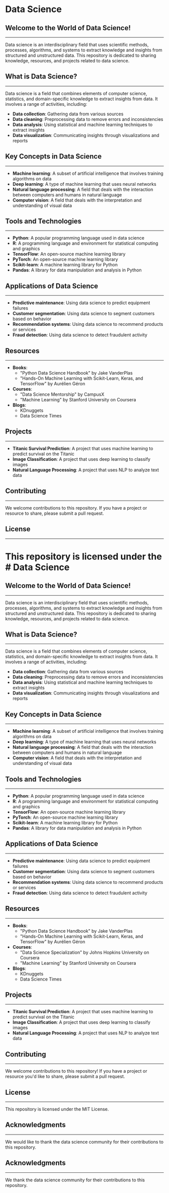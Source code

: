 # Data Science

## Welcome to the World of Data Science!
-----------------------------------------

Data science is an interdisciplinary field that uses scientific methods, processes, algorithms, and systems to extract knowledge and insights from structured and unstructured data. This repository is dedicated to sharing knowledge, resources, and projects related to data science.

## What is Data Science?
------------------------

Data science is a field that combines elements of computer science, statistics, and domain-specific knowledge to extract insights from data. It involves a range of activities, including:

* **Data collection**: Gathering data from various sources
* **Data cleaning**: Preprocessing data to remove errors and inconsistencies
* **Data analysis**: Using statistical and machine learning techniques to extract insights
* **Data visualization**: Communicating insights through visualizations and reports

## Key Concepts in Data Science
------------------------------

* **Machine learning**: A subset of artificial intelligence that involves training algorithms on data
* **Deep learning**: A type of machine learning that uses neural networks
* **Natural language processing**: A field that deals with the interaction between computers and humans in natural language
* **Computer vision**: A field that deals with the interpretation and understanding of visual data

## Tools and Technologies
-------------------------

* **Python**: A popular programming language used in data science
* **R**: A programming language and environment for statistical computing and graphics
* **TensorFlow**: An open-source machine learning library
* **PyTorch**: An open-source machine learning library
* **Scikit-learn**: A machine learning library for Python
* **Pandas**: A library for data manipulation and analysis in Python

## Applications of Data Science
------------------------------

* **Predictive maintenance**: Using data science to predict equipment failures
* **Customer segmentation**: Using data science to segment customers based on behavior
* **Recommendation systems**: Using data science to recommend products or services
* **Fraud detection**: Using data science to detect fraudulent activity

## Resources
------------

* **Books**:
	+ "Python Data Science Handbook" by Jake VanderPlas
	+ "Hands-On Machine Learning with Scikit-Learn, Keras, and TensorFlow" by Aurélien Géron
* **Courses**:
	+ "Data Science Mentorship" by CampusX
	+ "Machine Learning" by Stanford University on Coursera
* **Blogs**:
	+ KDnuggets
	+ Data Science Times

## Projects
------------

* **Titanic Survival Prediction**: A project that uses machine learning to predict survival on the Titanic
* **Image Classification**: A project that uses deep learning to classify images
* **Natural Language Processing**: A project that uses NLP to analyze text data

## Contributing
------------

We welcome contributions to this repository. If you have a project or resource to share, please submit a pull request.

## License
-------

This repository is licensed under the # Data Science
================

## Welcome to the World of Data Science!
-----------------------------------------

Data science is an interdisciplinary field that uses scientific methods, processes, algorithms, and systems to extract knowledge and insights from structured and unstructured data. This repository is dedicated to sharing knowledge, resources, and projects related to data science.

## What is Data Science?
------------------------

Data science is a field that combines elements of computer science, statistics, and domain-specific knowledge to extract insights from data. It involves a range of activities, including:

* **Data collection**: Gathering data from various sources
* **Data cleaning**: Preprocessing data to remove errors and inconsistencies
* **Data analysis**: Using statistical and machine learning techniques to extract insights
* **Data visualization**: Communicating insights through visualizations and reports

## Key Concepts in Data Science
------------------------------

* **Machine learning**: A subset of artificial intelligence that involves training algorithms on data
* **Deep learning**: A type of machine learning that uses neural networks
* **Natural language processing**: A field that deals with the interaction between computers and humans in natural language
* **Computer vision**: A field that deals with the interpretation and understanding of visual data

## Tools and Technologies
-------------------------

* **Python**: A popular programming language used in data science
* **R**: A programming language and environment for statistical computing and graphics
* **TensorFlow**: An open-source machine learning library
* **PyTorch**: An open-source machine learning library
* **Scikit-learn**: A machine learning library for Python
* **Pandas**: A library for data manipulation and analysis in Python

## Applications of Data Science
------------------------------

* **Predictive maintenance**: Using data science to predict equipment failures
* **Customer segmentation**: Using data science to segment customers based on behavior
* **Recommendation systems**: Using data science to recommend products or services
* **Fraud detection**: Using data science to detect fraudulent activity

## Resources
------------

* **Books**:
	+ "Python Data Science Handbook" by Jake VanderPlas
	+ "Hands-On Machine Learning with Scikit-Learn, Keras, and TensorFlow" by Aurélien Géron
* **Courses**:
	+ "Data Science Specialization" by Johns Hopkins University on Coursera
	+ "Machine Learning" by Stanford University on Coursera
* **Blogs**:
	+ KDnuggets
	+ Data Science Times

## Projects
------------

* **Titanic Survival Prediction**: A project that uses machine learning to predict survival on the Titanic
* **Image Classification**: A project that uses deep learning to classify images
* **Natural Language Processing**: A project that uses NLP to analyze text data

## Contributing
------------

We welcome contributions to this repository! If you have a project or resource you'd like to share, please submit a pull request.

## License
-------

This repository is licensed under the MIT License.

## Acknowledgments
----------------

We would like to thank the data science community for their contributions to this repository.

## Acknowledgments
----------------

We thank the data science community for their contributions to this repository.
